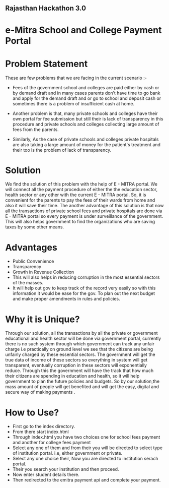 ## Rajasthan Hackathon 3.0

# e-Mitra School and College Payment Portal

# Problem Statement

These are few problems that we are facing in the current scenario :- 
 - Fees of the government school and colleges are paid either by cash or by demand draft  and in many cases parents don’t have time to go bank and apply for the demand draft and or go to school and deposit cash or sometimes there is a problem of insufficient cash at home.

 - Another problem is that, many private schools and colleges have their own portal for fee submission but still their is lack of transparency in this procedure and private schools and colleges collecting large amount of fees from the parents.

 - Similarly, As the case of private schools and colleges private hospitals are also taking a large amount of money for the patient's treatment and their too is the problem of lack of transparency.


# Solution

We find the solution of this problem with the help of E - MITRA portal. We will connect all the payment procedure of  either the the education sector, health sector or any other with the current E - MITRA portal. So, it is convenient for the parents to pay the fees of their wards from home and also it will save their time. The another advantage of this solution is that now all the transactions of private school fees and private hospitals are done via E - MITRA portal so every payment is under surveillance of the government. This will also helps government to find the organizations who are saving taxes by some other means.


# Advantages

 - Public Convenience
 - Transparency
 - Growth in Revenue Collection 
 - This will also helps in reducing corruption in the most essential sectors of the masses.
 - It will help out gov to keep track of the record very easily so with this information it would be ease for the gov. To plan out the next budget and make proper amendments in rules and policies.

# Why it is Unique?

Through our solution, all the transactions  by all the private or government  educational and health sector will be done via government portal, currently there is no such system through which government can track any unfair charge i.e practically on ground level we see that the citizens are being unfairly charged by these essential sectors. 
The government will get the true data of income of  these sectors so everything in system will get transparent, eventually corruption in these sectors will exponentially reduce. 
	Through this the government will have the track that how much their citizens are spending in education and  health,  so it will help government to plan the future policies and budgets.
	So by our solution,the mass amount of people will get benefited and will get the easy, digital and secure way of  making payments .

# How to Use?
- First go to the index directory.
- From there start index.html
- Through index.html you have two choices one for school fees payment and another for college fees payment
- Select any one of them and from their you will be directed to select type of institution portal. i.e, either government or private.
- Select any one choice their, Now you are directed to institution serach portal.
- Their you search your institution and then proceed.
- Now enter student details there.
- Then redirected to the emitra payment api and complete your payment.
